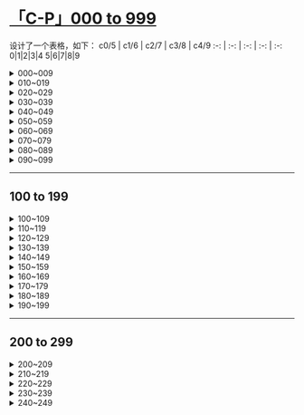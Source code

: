 # [「C-P」000 to 999](https://github.com/bingdu748/c_d-project/issues/5)

设计了一个表格，如下：
c0/5 | c1/6 | c2/7 | c3/8 | c4/9
 :-: |  :-: |  :-: |  :-: | :-:
0|1|2|3|4
5|6|7|8|9

<details><summary>000~009</summary>

c0/5 | c1/6 | c2/7 | c3/8 | c4/9
 :-: |  :-: |  :-: |  :-: | :-:
![000](https://github.com/bingdu748/c_d-project/assets/50004335/4433d9f6-062e-4d6b-a11d-bc90ffb750a8)000|![001](https://github.com/bingdu748/c_d-project/assets/50004335/98cf2657-fd2e-427d-bf2a-245f7ba4b287)001|![002](https://github.com/bingdu748/c_d-project/assets/50004335/4fda1a67-d57b-437b-8b50-76d9c2efc760)002|![003](https://github.com/bingdu748/c_d-project/assets/50004335/b40119e2-38c2-42ca-95ed-b9bf2c011bb3)003|![004](https://github.com/bingdu748/c_d-project/assets/50004335/fb18a275-c04e-4b2b-b1cf-48630215ea54)004
![005](https://github.com/bingdu748/c_d-project/assets/50004335/b0e7371a-40f0-4af9-9c3f-db3086243f26)005|![006](https://github.com/bingdu748/c_d-project/assets/50004335/d909f532-4525-4aa7-b1f6-74183517356f)006|![007](https://github.com/bingdu748/c_d-project/assets/50004335/e3dc1f20-dd06-45b8-b592-a4e196349016)007|![008](https://github.com/bingdu748/c_d-project/assets/50004335/cf1cbd09-ca8f-4aec-ac26-5d2a6a977fcf)008|![009](https://github.com/bingdu748/c_d-project/assets/50004335/5a555661-479d-4357-ada6-49875fe279b3)009

</details>
<details><summary>010~019</summary>

c0/5 | c1/6 | c2/7 | c3/8 | c4/9
 :-: |  :-: |  :-: |  :-: | :-:
![010](https://github.com/bingdu748/c_d-project/assets/50004335/0a7d99e4-4f2d-4f39-8675-4ce837720842)010|![011](https://github.com/bingdu748/c_d-project/assets/50004335/409acd10-82b7-40a0-934a-866dd292d2e8)011|![012](https://github.com/bingdu748/c_d-project/assets/50004335/b390f754-8609-4c4f-b3ee-ea387e77e3e2)012|![013](https://github.com/bingdu748/c_d-project/assets/50004335/9fcbc115-9daa-4ff5-8c2f-597992fc8485)013|![014](https://github.com/bingdu748/c_d-project/assets/50004335/69f2dcac-3a44-4f62-90aa-7454461251b8)014
![015](https://github.com/bingdu748/c_d-project/assets/50004335/278074df-391d-4de3-a012-adb4edb12148)015|![016](https://github.com/bingdu748/c_d-project/assets/50004335/52b1df2f-0055-44f5-b5fa-34ee5e295b30)016|![017](https://github.com/bingdu748/c_d-project/assets/50004335/0288108c-f5c3-4948-8bef-b1be09d531bc)017|![018](https://github.com/bingdu748/c_d-project/assets/50004335/efdf037f-13c0-4d82-85ed-56d2975bc4c0)018|![019](https://github.com/bingdu748/c_d-project/assets/50004335/9a1a1e6a-e2ea-41ab-a1f9-ee18d6d36033)019

</details>
<details><summary>020~029</summary>

c0/5 | c1/6 | c2/7 | c3/8 | c4/9
 :-: |  :-: |  :-: |  :-: | :-:
![020](https://github.com/bingdu748/c_d-project/assets/50004335/338c1cc1-8fea-437b-988c-fb836a50d0b9)020|![021](https://github.com/bingdu748/c_d-project/assets/50004335/77150640-3bd6-4b66-910c-086fac516427)021|![022](https://github.com/bingdu748/c_d-project/assets/50004335/71b443bd-846d-4779-8739-05c691881a9d)022|![023](https://github.com/bingdu748/c_d-project/assets/50004335/869638f8-fae3-4eb6-a476-9cb4fb78deb2)023|![024](https://github.com/bingdu748/c_d-project/assets/50004335/43625505-1191-4fd6-9420-13f9b727e5d4)024
![025](https://github.com/bingdu748/c_d-project/assets/50004335/d0552c60-0c62-4910-9306-a0fe604b42c7)025|![026](https://github.com/bingdu748/c_d-project/assets/50004335/5872b445-dc1d-41a7-9743-668aed799629)026|![027](https://github.com/bingdu748/c_d-project/assets/50004335/bbfe4e96-c12d-41f8-a1c1-1ca96ce44301)027|![028](https://github.com/bingdu748/c_d-project/assets/50004335/cba9ffdb-2990-46ce-9144-6d6beba3f31b)028|![029](https://github.com/bingdu748/c_d-project/assets/50004335/2e207fde-afcd-4617-a405-51a09a639892)029

</details>
<details><summary>030~039</summary>

c0/5 | c1/6 | c2/7 | c3/8 | c4/9
 :-: |  :-: |  :-: |  :-: | :-:
![030](https://github.com/bingdu748/c_d-project/assets/50004335/c2e188dd-49b7-46d7-aecf-11bacfe57bec)030|![031](https://github.com/bingdu748/c_d-project/assets/50004335/6cbc0686-17a2-491f-b6c9-5ee13c1defc0)031|![032](https://github.com/bingdu748/c_d-project/assets/50004335/f775fd5d-0d6a-4a4b-86ea-1a630e74b9ce)032|![033](https://github.com/bingdu748/c_d-project/assets/50004335/f780801e-a065-4319-82b1-5e89e0fd63eb)033|![034](https://github.com/bingdu748/c_d-project/assets/50004335/176e8698-f518-4362-8272-11f5a8097f72)034
![035](https://github.com/bingdu748/c_d-project/assets/50004335/59eb8e57-bdae-4081-889e-098bd454164a)035|![036](https://github.com/bingdu748/c_d-project/assets/50004335/96dd6b73-15f7-48f7-83f4-9437da911163)036|![037](https://github.com/bingdu748/c_d-project/assets/50004335/a8b32a89-7c60-466a-a952-c3b417847ffa)037|![038](https://github.com/bingdu748/c_d-project/assets/50004335/a5c9701f-c8c6-49b7-8bbf-2de9494a2177)038|![039](https://github.com/bingdu748/c_d-project/assets/50004335/1d59abc8-a1ac-4327-88b1-a4f1e76d826b)039

</details>
<details><summary>040~049</summary>

c0/5 | c1/6 | c2/7 | c3/8 | c4/9
 :-: |  :-: |  :-: |  :-: | :-:
![040](https://github.com/bingdu748/c_d-project/assets/50004335/a32c273f-479d-4ac5-971c-8bc861bf19f6)040|![041](https://github.com/bingdu748/c_d-project/assets/50004335/b4fec8d6-a6b8-4804-bdb3-547633663686)041|![042](https://github.com/bingdu748/c_d-project/assets/50004335/9a9166ce-3eb6-4f5d-a25d-02175531833e)042|![043](https://github.com/bingdu748/c_d-project/assets/50004335/c6f9b4ed-76f7-4d8f-9e82-e81343516ca4)043|![044](https://github.com/bingdu748/c_d-project/assets/50004335/68a3a93f-c5ce-4e53-9665-07f90c06ca33)044
![045](https://github.com/bingdu748/c_d-project/assets/50004335/60259b02-49b8-49b1-884b-70f6526b8bd8)045|![046](https://github.com/bingdu748/c_d-project/assets/50004335/a61ee494-ccb1-41c1-adf8-c308972e065e)046|![047](https://github.com/bingdu748/c_d-project/assets/50004335/830c9905-122d-4a91-ac63-ac277de56263)047|![048](https://github.com/bingdu748/c_d-project/assets/50004335/69b65ee3-4250-4849-ac15-7e33588e03cf)048|![049](https://github.com/bingdu748/c_d-project/assets/50004335/a584240a-67fc-4de4-9ea3-e86b2fbc2afc)049

</details>
<details><summary>050~059</summary>

c0/5 | c1/6 | c2/7 | c3/8 | c4/9
 :-: |  :-: |  :-: |  :-: | :-:
![050](https://github.com/bingdu748/c_d-project/assets/50004335/133847e3-6eaa-43f4-b238-3a718d731fb3)050|![051](https://github.com/bingdu748/c_d-project/assets/50004335/1d9e234a-397d-4b49-817d-ca663b258759)051|![052](https://github.com/bingdu748/c_d-project/assets/50004335/cf4c1a7a-56d5-411e-9b2c-f6ba992f2113)052|![053](https://github.com/bingdu748/c_d-project/assets/50004335/503fbf61-e987-438d-a971-e1825b99b8c5)053|![054](https://github.com/bingdu748/c_d-project/assets/50004335/cc710b02-9136-4cfb-ba6f-79f86c2fb27e)054
![055](https://github.com/bingdu748/c_d-project/assets/50004335/10b0bb25-9982-472c-8b89-d2551c61a5cd)055|![056](https://github.com/bingdu748/c_d-project/assets/50004335/c31f650c-badc-480d-9437-204aa27a87e0)056|![057](https://github.com/bingdu748/c_d-project/assets/50004335/3baa6836-7ece-4780-8895-70dda141b709)057|![058](https://github.com/bingdu748/c_d-project/assets/50004335/2de42c00-d077-4e51-b626-069f29869df4)058|![059](https://github.com/bingdu748/c_d-project/assets/50004335/cc82a895-4e1b-49fd-a427-9a68574e3938)059

</details>
<details><summary>060~069</summary>

c0/5 | c1/6 | c2/7 | c3/8 | c4/9
 :-: |  :-: |  :-: |  :-: | :-:
![060](https://github.com/bingdu748/c_d-project/assets/50004335/2dc4d780-397a-42d5-95f5-4198ed59552e)060|![061](https://github.com/bingdu748/c_d-project/assets/50004335/fa9c9f43-6e2c-46d8-b80a-b104536ca911)061|![062](https://github.com/bingdu748/c_d-project/assets/50004335/84dae26f-d3f1-41c4-803d-a8b3e998f3b6)062|![063](https://github.com/bingdu748/c_d-project/assets/50004335/c5638b2a-4b1c-4aeb-b33d-d90fa89766fb)063|![064](https://github.com/bingdu748/c_d-project/assets/50004335/5848f8f3-248f-4934-a552-4d7171be53cd)064
![065](https://github.com/bingdu748/c_d-project/assets/50004335/17169c1a-058e-43e3-96e3-62d1e82de8ca)065|![066](https://github.com/bingdu748/c_d-project/assets/50004335/48a0b0ec-f6bf-4fd7-a784-989ad8df9ce0)066|![067](https://github.com/bingdu748/c_d-project/assets/50004335/688e545a-afb5-4b4f-9da9-3f85e4d60657)067|![068](https://github.com/bingdu748/c_d-project/assets/50004335/dccf73e6-b6dd-4cd5-ab51-ea87542e749f)068|![069](https://github.com/bingdu748/c_d-project/assets/50004335/7f77edf1-b077-46d9-a177-e5357e7313be)069

</details>
<details><summary>070~079</summary>

c0/5 | c1/6 | c2/7 | c3/8 | c4/9
 :-: |  :-: |  :-: |  :-: | :-:
![070](https://github.com/bingdu748/c_d-project/assets/50004335/675b485d-e10f-4a2e-a672-485f9f6805e2)070|![071](https://github.com/bingdu748/c_d-project/assets/50004335/943cfd2f-78c2-4541-aba9-d039c17b8b3c)071|![072](https://github.com/bingdu748/c_d-project/assets/50004335/78389100-d2bf-46d6-b2a6-1711c1f48916)072|![073](https://github.com/bingdu748/c_d-project/assets/50004335/4d549292-5928-422a-9802-2cc55da1bb37)073|![074](https://github.com/bingdu748/c_d-project/assets/50004335/1045387d-28ea-492d-866b-585783bd8d74)074
![075](https://github.com/bingdu748/c_d-project/assets/50004335/97756f3a-95da-496f-8f57-0ab891e94945)075|![076](https://github.com/bingdu748/c_d-project/assets/50004335/83c7824c-d0c6-4b9d-8eb7-fafd23b90264)076|![077](https://github.com/bingdu748/c_d-project/assets/50004335/8c18ea28-1ff7-4c54-844c-38d0fd108a03)077|![078](https://github.com/bingdu748/c_d-project/assets/50004335/ec1a0971-bc4d-4031-885f-3c45f782641d)078|![079](https://github.com/bingdu748/c_d-project/assets/50004335/43bd6dbb-e3a8-4151-985a-304d7c5840dd)079

</details>
<details><summary>080~089</summary>

c0/5 | c1/6 | c2/7 | c3/8 | c4/9
 :-: |  :-: |  :-: |  :-: | :-:
![080](https://github.com/bingdu748/c_d-project/assets/50004335/5465b37e-8f4d-4c34-bcfc-061feae3435d)080|![081](https://github.com/bingdu748/c_d-project/assets/50004335/19308167-6477-4dfb-a5a1-74920f5ad772)081|![082](https://github.com/bingdu748/c_d-project/assets/50004335/b48ac592-4547-498f-a0c8-cc2c70c7175d)082|![083](https://github.com/bingdu748/c_d-project/assets/50004335/65899dae-42db-455f-a73b-f8068e1832a4)083|![084](https://github.com/bingdu748/c_d-project/assets/50004335/6be43b29-5b13-4a8c-9b74-256183deea65)084
![085](https://github.com/bingdu748/c_d-project/assets/50004335/8ae4cb97-2e51-48d2-858b-35bceea07796)085|![086](https://github.com/bingdu748/c_d-project/assets/50004335/c4c2a7d0-7842-49ee-bba1-fc39639dbaa9)086|![087](https://github.com/bingdu748/c_d-project/assets/50004335/40f8ad57-baee-426d-92f6-d750c120a94a)087|![088](https://github.com/bingdu748/c_d-project/assets/50004335/d09b50f4-16f6-435a-a610-d5b16aec8112)088|![089](https://github.com/bingdu748/c_d-project/assets/50004335/213c5efe-a21b-4fe5-b701-12ee6324df92)089

</details>
<details><summary>090~099</summary>

c0/5 | c1/6 | c2/7 | c3/8 | c4/9
 :-: |  :-: |  :-: |  :-: | :-:
![090](https://github.com/bingdu748/c_d-project/assets/50004335/383753ed-757e-4213-baf8-42fc3213a0d6)090|![091](https://github.com/bingdu748/c_d-project/assets/50004335/da78e777-9ec1-4f9a-bf9e-628679f3eab3)091|![092](https://github.com/bingdu748/c_d-project/assets/50004335/6fe6226f-0220-4a60-8993-180d83ae4359)092|![093](https://github.com/bingdu748/c_d-project/assets/50004335/0e69475d-10fc-40a8-8b7a-1424ed6ee001)093|![094](https://github.com/bingdu748/c_d-project/assets/50004335/5511f1e8-1900-4bab-bf6f-74be97c96df0)094
![095](https://github.com/bingdu748/c_d-project/assets/50004335/47c021c4-c7b7-4b1c-917a-a74e52c13033)095|![096](https://github.com/bingdu748/c_d-project/assets/50004335/7b7cd50b-fd3c-4881-b54f-cb7345100e76)096|![097](https://github.com/bingdu748/c_d-project/assets/50004335/d5a78a6c-0c77-4b04-8f3d-2060c00a2ba1)097|![098](https://github.com/bingdu748/c_d-project/assets/50004335/664d01b2-8616-48dc-b504-5f68f510c435)098|![099](https://github.com/bingdu748/c_d-project/assets/50004335/0df66c6d-75ec-458d-80e6-301a7e192a27)099

</details>

---

## 100 to 199
<details><summary>100~109</summary>

c0/5| c1/6 | c2/7 | c3/8 | c4/9 
:-: | :-: | :-: | :-: | :-:
![100](https://github.com/bingdu748/c_d-project/assets/50004335/e11b7527-7345-4804-8026-9753b59381f8)100|![101](https://github.com/bingdu748/c_d-project/assets/50004335/e1f9814f-dd09-4733-a8bc-96f15fafd37e)101|![102](https://github.com/bingdu748/c_d-project/assets/50004335/f6c245fd-a880-4fa8-a68f-b137e93c49d7)102|![103](https://github.com/bingdu748/c_d-project/assets/50004335/a7040dfe-e31f-4ce1-9492-750082cd56b9)103|![104](https://github.com/bingdu748/c_d-project/assets/50004335/d70cc211-da5e-4702-9a19-f2ba52c0d07b)104
![105](https://github.com/bingdu748/c_d-project/assets/50004335/ea75266a-b0b8-4143-9a0e-fa5f932cfdce)105|![106](https://github.com/bingdu748/c_d-project/assets/50004335/13132f91-a514-490a-9e6a-378f75a837bf)106|![107](https://github.com/bingdu748/c_d-project/assets/50004335/0f40dd27-11c4-4aa6-9282-06550b90769f)107|![108](https://github.com/bingdu748/c_d-project/assets/50004335/350c9db9-35aa-466f-a935-d58d47e86d43)108|![109](https://github.com/bingdu748/c_d-project/assets/50004335/2d0fb38c-fa87-456c-92be-8e0a94000b86)109
</details>
<details><summary>110~119</summary>

c0/5| c1/6 | c2/7 | c3/8 | c4/9 
:-: | :-: | :-: | :-: | :-:
![110](https://github.com/bingdu748/c_d-project/assets/50004335/f827a819-b30b-4b36-a86c-9ef3735146d4)110|![111](https://github.com/bingdu748/c_d-project/assets/50004335/9812476d-b0b0-4727-bc91-3ef99b74bbfc)111|![112](https://github.com/bingdu748/c_d-project/assets/50004335/507222e7-5a16-4677-8b6f-d0a7b951e56d)112|![113](https://github.com/bingdu748/c_d-project/assets/50004335/4cd3903c-6aa6-4252-8e82-29c3d744e1d1)113|![114](https://github.com/bingdu748/c_d-project/assets/50004335/1580326c-1c2c-497e-86c4-060a6b5d8e70)114
![115](https://github.com/bingdu748/c_d-project/assets/50004335/427489e2-5c57-40a5-97fb-6d32426a4095)115|![116](https://github.com/bingdu748/c_d-project/assets/50004335/c3c9eafb-60e5-4494-ba43-02da2fcfd2d2)116|![117](https://github.com/bingdu748/c_d-project/assets/50004335/3525cf7a-ffa0-4371-a3be-ed68c28048c6)117|![118](https://github.com/bingdu748/c_d-project/assets/50004335/430b5ecb-1273-46a4-b530-17aa4c2f82ec)118|![119](https://github.com/bingdu748/c_d-project/assets/50004335/c9c58461-0e00-4bd1-9a26-f94537aa246c)119
</details>
<details><summary>120~129</summary>

c0/5| c1/6 | c2/7 | c3/8 | c4/9 
:-: | :-: | :-: | :-: | :-:
![120](https://github.com/bingdu748/c_d-project/assets/50004335/a8f58de5-a3f7-4af9-be78-910be9b6a88a)120|![121](https://github.com/bingdu748/c_d-project/assets/50004335/44d4cae5-b0f1-4982-afd6-a028957e0b54)121|![122](https://github.com/bingdu748/c_d-project/assets/50004335/9174766b-28d3-4f0d-b69d-6e9e5c51df2f)122|![123](https://github.com/bingdu748/c_d-project/assets/50004335/8bb3fcf6-5b0d-4f6d-9002-671d9702e80e)123|![124](https://github.com/bingdu748/c_d-project/assets/50004335/914ba5ed-c021-4815-8db9-ec808a8486a7)124
![125](https://github.com/bingdu748/c_d-project/assets/50004335/9ae0fbf4-fcd1-4feb-bb3e-a14eba3d9d64)125|![126](https://github.com/bingdu748/c_d-project/assets/50004335/3dd5c0fc-2487-4117-9444-99f8ae6f7aa1)126|![127](https://github.com/bingdu748/c_d-project/assets/50004335/e0290854-c231-43f8-a54e-b512e41a8bea)127|![128](https://github.com/bingdu748/c_d-project/assets/50004335/20155717-2f49-4c20-bc2c-ea27a6f1fc77)128|![129](https://github.com/bingdu748/c_d-project/assets/50004335/03c7ba97-d454-458b-a72e-5fd893ee1f3e)129
</details>
<details><summary>130~139</summary>

c0/5| c1/6 | c2/7 | c3/8 | c4/9 
:-: | :-: | :-: | :-: | :-:
![130](https://github.com/bingdu748/c_d-project/assets/50004335/3635cd8c-696c-4541-80c2-ff90f27bd5cc)130|![131](https://github.com/bingdu748/c_d-project/assets/50004335/09e492bc-4d97-442e-8cff-2dee150860c4)131|![132](https://github.com/bingdu748/c_d-project/assets/50004335/a0a5390d-f6ee-4abd-8bc5-c0c8c3c239e2)132|![133](https://github.com/bingdu748/c_d-project/assets/50004335/d80a0bc2-f2d5-43fd-bfd7-bba66b8a261c)133|![134](https://github.com/bingdu748/c_d-project/assets/50004335/5f9ec266-d600-431e-96d3-7e36a2fe0fa5)134
![135](https://github.com/bingdu748/c_d-project/assets/50004335/f7d8710a-e860-4e7b-be99-16d698987f2c)135|![136](https://github.com/bingdu748/c_d-project/assets/50004335/02845ddd-aa06-4314-b928-d2542a8b3d43)136|![137](https://github.com/bingdu748/c_d-project/assets/50004335/19f9e66c-853d-46e4-9388-a4dd4b38884e)137|![138](https://github.com/bingdu748/c_d-project/assets/50004335/b5fd58a0-a118-418f-a3b7-0273820c1e6f)138|![139](https://github.com/bingdu748/c_d-project/assets/50004335/beb3ddf9-4199-41f9-bbc9-74facd1aa3b0)139
</details>
<details><summary>140~149</summary>

c0/5| c1/6 | c2/7 | c3/8 | c4/9 
:-: | :-: | :-: | :-: | :-:
![140](https://github.com/bingdu748/c_d-project/assets/50004335/7d15dddb-4132-4fde-979c-edb15baa1fbd)140|![141](https://github.com/bingdu748/c_d-project/assets/50004335/4644fd05-d448-432e-95dd-993be4c31cfe)141|![142](https://github.com/bingdu748/c_d-project/assets/50004335/ad140e82-8e42-4d09-af59-3dc5c85efd2b)142|![143](https://github.com/bingdu748/c_d-project/assets/50004335/d92a7aee-e92c-474f-a384-065d0739c850)143|![144](https://github.com/bingdu748/c_d-project/assets/50004335/1891cdd6-a539-4338-ad77-fbb0ed35c9b2)144
![145](https://github.com/bingdu748/c_d-project/assets/50004335/dc22c752-8d54-4fda-8fa1-6c99be69fec2)145|![146](https://github.com/bingdu748/c_d-project/assets/50004335/d2f38a30-61f6-497b-8b1c-04b40fa75b46)146|![147](https://github.com/bingdu748/c_d-project/assets/50004335/2aacb063-6cc7-4a99-9655-d4c0695c8e10)147|![148](https://github.com/bingdu748/c_d-project/assets/50004335/57dea630-a33a-40bd-8b75-6a2a003d3c70)148|![149](https://github.com/bingdu748/c_d-project/assets/50004335/8b524269-d106-4301-976f-26ac9a05c886)149
</details>
<details><summary>150~159</summary>

c0/5| c1/6 | c2/7 | c3/8 | c4/9 
:-: | :-: | :-: | :-: | :-:
![150](https://github.com/bingdu748/c_d-project/assets/50004335/1f73c662-faee-4096-a065-c4eadfeae585)150|![151](https://github.com/bingdu748/c_d-project/assets/50004335/4614bef1-e5b2-469d-a5f5-bac2552bea05)151|![152](https://github.com/bingdu748/c_d-project/assets/50004335/1aeda096-6acf-4444-a7cd-506555bd2fcd)152|![153](https://github.com/bingdu748/c_d-project/assets/50004335/e1ed6487-90d4-4ae6-bc91-0718c7da0b7f)153|![154](https://github.com/bingdu748/c_d-project/assets/50004335/fc8c5e53-ef39-4483-932e-88def7174ae0)154
![155](https://github.com/bingdu748/c_d-project/assets/50004335/2e52eac0-64da-44ad-8dfa-b52616fb2844)155|![156](https://github.com/bingdu748/c_d-project/assets/50004335/55bc4ce6-4a0f-4748-8c89-c099f556e831)156|![157](https://github.com/bingdu748/c_d-project/assets/50004335/ed5a8043-e7b4-47eb-8bb0-721104888d42)157|![158](https://github.com/bingdu748/c_d-project/assets/50004335/3053adc4-848b-4a22-8fe8-a08d8f8c5d94)158|![159](https://github.com/bingdu748/c_d-project/assets/50004335/dbc1fcb6-6915-4e4a-b035-af818026616a)159
</details>
<details><summary>160~169</summary>

c0/5| c1/6 | c2/7 | c3/8 | c4/9 
:-: | :-: | :-: | :-: | :-:
![160](https://github.com/bingdu748/c_d-project/assets/50004335/b7d74479-14a6-412a-b191-b094dce3b34a)160|![161](https://github.com/bingdu748/c_d-project/assets/50004335/da0bbbc0-2390-4aef-902b-2bfda8ca18d2)161|![162](https://github.com/bingdu748/c_d-project/assets/50004335/070043b2-306b-4d49-a9eb-733eca679b05)162|![163](https://github.com/bingdu748/c_d-project/assets/50004335/399e12e6-469e-4f26-ba62-0998c959f14e)163|![164](https://github.com/bingdu748/c_d-project/assets/50004335/1e88e31e-d655-484e-83ce-cc6f38a5b509)164
![165](https://github.com/bingdu748/c_d-project/assets/50004335/aff7b560-bd39-4119-b70b-d177f8849019)165|![166](https://github.com/bingdu748/c_d-project/assets/50004335/61527093-90f8-4e2d-a1b9-1cd6d7f1c3d0)166|![167](https://github.com/bingdu748/c_d-project/assets/50004335/e53734b1-980f-4edf-9059-b36c2238cde0)167|![168](https://github.com/bingdu748/c_d-project/assets/50004335/1c73f495-14f7-47e3-9a70-ad8ceae32e2f)168|![169](https://github.com/bingdu748/c_d-project/assets/50004335/c87a6a39-684b-4825-92d4-20e94b14fcf4)169
</details>
<details><summary>170~179</summary>

c0/5| c1/6 | c2/7 | c3/8 | c4/9 
:-: | :-: | :-: | :-: | :-:
![170](https://github.com/bingdu748/c_d-project/assets/50004335/f0e5a997-5613-49d6-97be-cbdb3e84fa54)170|![171](https://github.com/bingdu748/c_d-project/assets/50004335/9f26d35b-de73-45a1-8aa9-83566529e310)171|![172](https://github.com/bingdu748/c_d-project/assets/50004335/90173e5e-2662-4bf5-8e9c-f8b5fc70268b)172|![173](https://github.com/bingdu748/c_d-project/assets/50004335/cd5d1ec0-bfe8-4c7f-82a6-ecc22f5217cb)173|![174](https://github.com/bingdu748/c_d-project/assets/50004335/aa759c0c-2ead-4c21-893d-55657e4e5147)174
![175](https://github.com/bingdu748/c_d-project/assets/50004335/af4ea184-3ec0-4d76-987c-aac6235bf5dd)175|![176](https://github.com/bingdu748/c_d-project/assets/50004335/c828178a-2305-4f53-8755-ad078873f2f8)176|![177](https://github.com/bingdu748/c_d-project/assets/50004335/11238786-4fb4-4fb8-80db-24396bbbceea)177|![178](https://github.com/bingdu748/c_d-project/assets/50004335/2d8f81f6-a350-40f4-9d70-eb82a483a9b0)178|![179](https://github.com/bingdu748/c_d-project/assets/50004335/7e226347-d658-4bd3-9339-91f113f6f305)179
</details>
<details><summary>180~189</summary>

c0/5| c1/6 | c2/7 | c3/8 | c4/9 
:-: | :-: | :-: | :-: | :-:
![180](https://github.com/bingdu748/c_d-project/assets/50004335/ce21cae5-9f0b-4f1d-852b-fa7242d6bac4)180|![181](https://github.com/bingdu748/c_d-project/assets/50004335/9eb33c02-bf61-4615-bb90-4f033c15352f)181|![182](https://github.com/bingdu748/c_d-project/assets/50004335/bd018723-260a-42ee-809f-295297f87608)182|![183](https://github.com/bingdu748/c_d-project/assets/50004335/f0397051-f200-4944-980f-6289806020d2)183|![184](https://github.com/bingdu748/c_d-project/assets/50004335/97c01b3b-74c0-4047-bf11-d3032d9c8e6a)184
![185](https://github.com/bingdu748/c_d-project/assets/50004335/4b7c78aa-9e9f-404e-a868-51b53eed9989)185|![186](https://github.com/bingdu748/c_d-project/assets/50004335/4f6cfc19-ceaa-4bb1-8227-daf12b92e96c)186|![187](https://github.com/bingdu748/c_d-project/assets/50004335/0ff46117-5be0-4c77-b14a-e9274fd32f90)187|![188](https://github.com/bingdu748/c_d-project/assets/50004335/b7b0925c-0db4-427a-8cf4-6a3b810510b3)188|![189](https://github.com/bingdu748/c_d-project/assets/50004335/4404aad7-4e3f-484d-9e35-513e7a2d11a9)189
</details>
<details><summary>190~199</summary>

c0/5 | c1/6 | c2/7 | c3/8 | c4/9 
:-: | :-: | :-: | :-: | :-:
![190](https://github.com/bingdu748/c_d-project/assets/50004335/9940476e-486a-4afd-ad16-bd0bf778095f)190|![191](https://github.com/bingdu748/c_d-project/assets/50004335/ff0fe87d-756d-439c-9baf-7ad47739c4af)191|![192](https://github.com/bingdu748/c_d-project/assets/50004335/1b863195-0274-4274-98b3-04e152b37534)192|![193](https://github.com/bingdu748/c_d-project/assets/50004335/3739466c-6df4-410a-8074-26608e1e2e5a)193|![194](https://github.com/bingdu748/c_d-project/assets/50004335/5a3e4f81-9c27-4e86-95b6-c49ea5563622)194
![195](https://github.com/bingdu748/c_d-project/assets/50004335/ecee00c1-0ef5-4421-be0f-59c702a71448)195|![196](https://github.com/bingdu748/c_d-project/assets/50004335/246026a1-82be-4b4c-a238-b21a87e22f15)196|![197](https://github.com/bingdu748/c_d-project/assets/50004335/89c595a6-73ad-4333-8db5-1b720dc5dabc)197|![198](https://github.com/bingdu748/c_d-project/assets/50004335/e8b78ff0-c345-4c32-bc11-b76f4ed2a5bb)198|![199](https://github.com/bingdu748/c_d-project/assets/50004335/27011b3b-b359-4af2-8efa-9dd62d0b104f)199
</details>

---

## 200 to 299
<details><summary>200~209</summary>

c0/5| c1/6 | c2/7 | c3/8 | c4/9 
:-: | :-: | :-: | :-: | :-:
![](https://github.com/bingdu748/c_d-project/assets/50004335/b5749cc9-f62b-4640-948b-525e354c12dc)200|![](https://github.com/bingdu748/c_d-project/assets/50004335/4287b2be-3a7a-4fa8-a2b5-81bf9802d12a)201|![](https://github.com/bingdu748/c_d-project/assets/50004335/d0b760c3-eb09-4d35-8578-fea1482c3c01)202|![](https://github.com/bingdu748/c_d-project/assets/50004335/299a05e9-da2c-4bbc-be64-7a047f230fc1)203|![](https://github.com/bingdu748/c_d-project/assets/50004335/5ac550fd-265b-40a2-a186-39455c51a8a7)204
![](https://github.com/bingdu748/c_d-project/assets/50004335/07eeeef1-3631-446b-a448-5d62764d4ee3)205|![](https://github.com/bingdu748/c_d-project/assets/50004335/aa07079a-2a76-48ae-ba9f-cb1e706896c3)206|![](https://github.com/bingdu748/c_d-project/assets/50004335/d6d3e653-b21c-4c7f-bc7d-87a2ca3eaf72)207|![](https://github.com/bingdu748/c_d-project/assets/50004335/679de137-8270-4d6b-8ca9-38f9994126c4)208|![](https://github.com/bingdu748/c_d-project/assets/50004335/f3c48912-8b19-441e-84fa-7d9294666c17)209
</details>
<details><summary>210~219</summary>

c0/5| c1/6 | c2/7 | c3/8 | c4/9 
:-: | :-: | :-: | :-: | :-:
![](https://github.com/bingdu748/c_d-project/assets/50004335/40bd5b71-04e5-460c-a80f-c1721b788dab)210|![](https://github.com/bingdu748/c_d-project/assets/50004335/8928a493-d92d-4678-8755-5f14589ca1ea)211|![](https://github.com/bingdu748/c_d-project/assets/50004335/7a9818e9-e6d4-4aa8-ae85-4505acdb33b1)212|![](https://github.com/bingdu748/c_d-project/assets/50004335/61215aef-48a2-4c1b-bfd2-4f14da094a3b)213|![](https://github.com/bingdu748/c_d-project/assets/50004335/2d32c664-d16e-4f2f-923f-f4efd58d17e8)214
![](https://github.com/bingdu748/c_d-project/assets/50004335/372f6da4-7d3d-454c-b53a-96fb421a9eca)215|![](https://github.com/bingdu748/c_d-project/assets/50004335/dfc9a58c-f91d-44b2-a8f6-45e51d5989f1)216|![](https://github.com/bingdu748/c_d-project/assets/50004335/a8b8b7e8-03ba-46e2-9685-76b462ab5663)217|![](https://github.com/bingdu748/c_d-project/assets/50004335/cf9afdb5-40c4-486b-9962-45a9e8468995)218|![](https://github.com/bingdu748/c_d-project/assets/50004335/9b53442f-5b06-4caf-9408-a3594fb9db6e)219
</details>
<details><summary>220~229</summary>

c0/5| c1/6 | c2/7 | c3/8 | c4/9 
:-: | :-: | :-: | :-: | :-:
![](https://github.com/bingdu748/c_d-project/assets/50004335/f742c6b9-bebb-4ceb-ac57-4e1df544b3a2)220|![](https://github.com/bingdu748/c_d-project/assets/50004335/6dafbb2e-95fc-4b52-b4f0-f96f1caf04c4)221|![](https://github.com/bingdu748/c_d-project/assets/50004335/2f7a26d1-555c-4d2f-a619-2c991f4f2de5)222|![](https://github.com/bingdu748/c_d-project/assets/50004335/fd1a33a2-367b-4f15-8721-045b77ac72f5)223|![](https://github.com/bingdu748/c_d-project/assets/50004335/3a976c22-6675-48d9-8a0b-f4585c1dbbe0)224
![](https://github.com/bingdu748/c_d-project/assets/50004335/933164fe-e87a-4441-a4f6-6a5c9813fe8b)225|![](https://github.com/bingdu748/c_d-project/assets/50004335/21d7fdd6-8ab1-4276-8f8d-263fcb5c2bfc)226|![](https://github.com/bingdu748/c_d-project/assets/50004335/e9ae5015-50da-4e35-8f12-fce0f538579e)227|![](https://github.com/bingdu748/c_d-project/assets/50004335/05a2058f-37ed-4154-b51c-4bbfb920dde9)228|![](https://github.com/bingdu748/c_d-project/assets/50004335/a2f4dc29-2f43-464a-a1a3-3507fa0daca5)229
</details>
<details><summary>230~239</summary>

c0/5| c1/6 | c2/7 | c3/8 | c4/9 
:-: | :-: | :-: | :-: | :-:
![](https://github.com/bingdu748/c_d-project/assets/50004335/dea433f5-491e-4b7f-a671-96e48a851889)230|![](https://github.com/bingdu748/c_d-project/assets/50004335/e933c4c5-7681-4f2f-aaf0-c911249970d0)231|![](https://github.com/bingdu748/c_d-project/assets/50004335/f61b3a88-5a80-402b-aa6f-d11da487f213)232|![](https://github.com/bingdu748/c_d-project/assets/50004335/40ab8a4b-18c7-4cdf-9a66-c6997011c809)233|![](https://github.com/bingdu748/c_d-project/assets/50004335/1ce86786-6a4b-49e4-99f5-83eef98a7a17)234
![](https://github.com/bingdu748/c_d-project/assets/50004335/2a487e53-435a-4b76-b5cc-183f39736d3c)235|![](https://github.com/bingdu748/c_d-project/assets/50004335/94223187-8389-496b-a546-160da23e155f)236|![](https://github.com/bingdu748/c_d-project/assets/50004335/0a57998d-99a2-4322-bc1b-93090e66bcd9)237|![](https://github.com/bingdu748/c_d-project/assets/50004335/0a446580-bf44-47b6-8518-54ceeeca6f85)238|![](https://github.com/bingdu748/c_d-project/assets/50004335/6f697415-2e27-4639-b7ca-35cda594bfb4)239
</details>
<details><summary>240~249</summary>

c0/5| c1/6 | c2/7 | c3/8 | c4/9 
:-: | :-: | :-: | :-: | :-:
![](https://github.com/bingdu748/c_d-project/assets/50004335/d6f713dd-8d80-4294-a49e-24d321c37016)240|![](https://github.com/bingdu748/c_d-project/assets/50004335/a6177b94-3dc2-4cde-a6f5-d43b45665fd7)241|![](https://github.com/bingdu748/c_d-project/assets/50004335/103244b6-6ed6-462c-8fbb-1c2f97a5a13a)242|![](https://github.com/bingdu748/c_d-project/assets/50004335/863650bd-60c7-4ed8-9a78-912ef326fbca)243|![](https://github.com/bingdu748/c_d-project/assets/50004335/d19a8bfd-9b1e-46cc-a60c-d8c704256461)244
![](https://github.com/bingdu748/c_d-project/assets/50004335/629afcbf-000c-4f32-a76d-2267faea42d7)245|![](https://github.com/bingdu748/c_d-project/assets/50004335/b9e9e259-bc49-4e5f-ab77-b7c67a37a07d)246|![](https://github.com/bingdu748/c_d-project/assets/50004335/dc646431-5683-4397-a9e8-5ea5097bae93)247|![](https://github.com/bingdu748/c_d-project/assets/50004335/baab8c3b-dc5b-4cc2-9902-0eeeb23b1f41)248|![](https://github.com/bingdu748/c_d-project/assets/50004335/45a85824-af76-42eb-babb-7a156071566e)249
</details>
